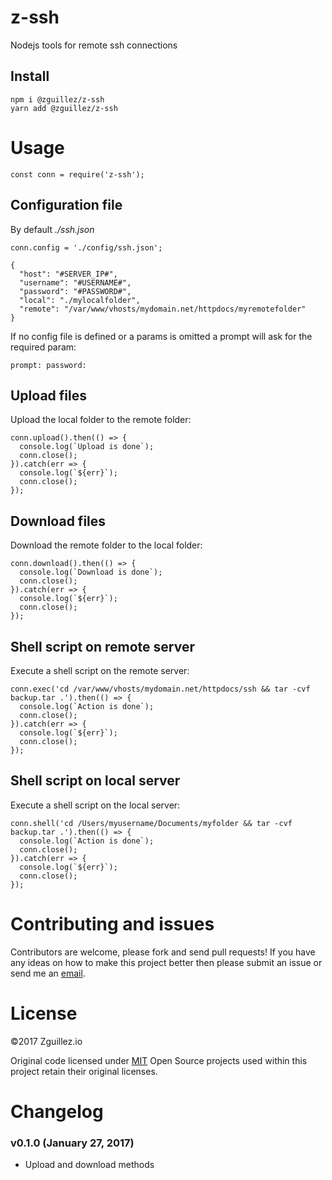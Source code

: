 # z-ssh
Nodejs tools for remote ssh connections

## Install
```
npm i @zguillez/z-ssh
yarn add @zguillez/z-ssh
```
# Usage
```
const conn = require('z-ssh');
```

## Configuration file
By default *./ssh.json* 

```
conn.config = './config/ssh.json';
```

```
{
  "host": "#SERVER_IP#",
  "username": "#USERNAME#",
  "password": "#PASSWORD#",
  "local": "./mylocalfolder",
  "remote": "/var/www/vhosts/mydomain.net/httpdocs/myremotefolder"
}
```
   
If no config file is defined or a params is omitted a prompt will ask for the required param:

```
prompt: password:
```

## Upload files  

Upload the local folder to the remote folder:

```
conn.upload().then(() => {
  console.log(`Upload is done`);
  conn.close();
}).catch(err => {
  console.log(`${err}`);
  conn.close();
});
```

## Download files

Download the remote folder to the local folder:

```
conn.download().then(() => {
  console.log(`Download is done`);
  conn.close();
}).catch(err => {
  console.log(`${err}`);
  conn.close();
});
```

## Shell script on remote server

Execute a shell script on the remote server:

```
conn.exec('cd /var/www/vhosts/mydomain.net/httpdocs/ssh && tar -cvf backup.tar .').then(() => {
  console.log(`Action is done`);
  conn.close();
}).catch(err => {
  console.log(`${err}`);
  conn.close();
});
```

## Shell script on local server

Execute a shell script on the local server:

```
conn.shell('cd /Users/myusername/Documents/myfolder && tar -cvf backup.tar .').then(() => {
  console.log(`Action is done`);
  conn.close();
}).catch(err => {
  console.log(`${err}`);
  conn.close();
});
```

# Contributing and issues
Contributors are welcome, please fork and send pull requests! If you have any ideas on how to make this project better then please submit an issue or send me an [email](mailto:mail@zguillez.io).

# License
©2017 Zguillez.io

Original code licensed under [MIT](https://en.wikipedia.org/wiki/MIT_License) Open Source projects used within this project retain their original licenses.

# Changelog

### v0.1.0 (January 27, 2017)
* Upload and download methods
